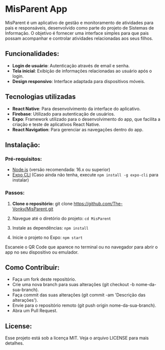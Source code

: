 # MisParent App

MisParent é um aplicativo de gestão e monitoramento de atividades para pais e responsáveis, desenvolvido como parte do projeto de Sistemas de Informação. O objetivo é fornecer uma interface simples para que pais possam acompanhar e controlar atividades relacionadas aos seus filhos.

## Funcionalidades:

- **Login de usuário**: Autenticação através de email e senha.
- **Tela inicial**: Exibição de informações relacionadas ao usuário após o login.
- **Design responsivo**: Interface adaptada para dispositivos móveis.

## Tecnologias utilizadas

- **React Native**: Para desenvolvimento da interface do aplicativo.
- **Firebase**: Utilizado para autenticação de usuários.
- **Expo**: Framework utilizado para o desenvolvimento do app, que facilita a criação e teste de aplicativos React Native.
- **React Navigation**: Para gerenciar as navegações dentro do app.

## Instalação:

### Pré-requisitos:

- [Node.js](https://nodejs.org/) (versão recomendada: 16.x ou superior)
- [Expo CLI](https://docs.expo.dev/get-started/installation/) (Caso ainda não tenha, execute `npm install -g expo-cli` para instalar)

### Passos:

1. **Clone o repositório:**
   git clone https://github.com/The-Vonky/MisParent.git
   
2. Navegue até o diretório do projeto: ``cd MisParent``

3. Instale as dependências: ``npm install``

4. Inicie o projeto no Expo: ``npm start``

Escaneie o QR Code que aparece no terminal ou no navegador para abrir o app no seu dispositivo ou emulador.

## Como Contribuir:
- Faça um fork deste repositório.
- Crie uma nova branch para suas alterações (git checkout -b nome-da-sua-branch).
- Faça commit das suas alterações (git commit -am 'Descrição das alterações').
- Envie para o repositório remoto (git push origin nome-da-sua-branch).
- Abra um Pull Request.

## License:
Esse projeto está sob a licença MIT. Veja o arquivo LICENSE para mais detalhes.
